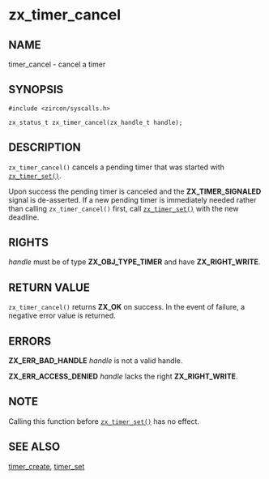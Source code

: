 # zx_timer_cancel

## NAME

<!-- Updated by update-docs-from-abigen, do not edit. -->

timer_cancel - cancel a timer

## SYNOPSIS

<!-- Updated by update-docs-from-abigen, do not edit. -->

```
#include <zircon/syscalls.h>

zx_status_t zx_timer_cancel(zx_handle_t handle);
```

## DESCRIPTION

`zx_timer_cancel()` cancels a pending timer that was started with
[`zx_timer_set()`].

Upon success the pending timer is canceled and the **ZX_TIMER_SIGNALED**
signal is de-asserted. If a new pending timer is immediately needed
rather than calling `zx_timer_cancel()` first, call [`zx_timer_set()`]
with the new deadline.

## RIGHTS

<!-- Updated by update-docs-from-abigen, do not edit. -->

*handle* must be of type **ZX_OBJ_TYPE_TIMER** and have **ZX_RIGHT_WRITE**.

## RETURN VALUE

`zx_timer_cancel()` returns **ZX_OK** on success.
In the event of failure, a negative error value is returned.

## ERRORS

**ZX_ERR_BAD_HANDLE**  *handle* is not a valid handle.

**ZX_ERR_ACCESS_DENIED**  *handle* lacks the right **ZX_RIGHT_WRITE**.

## NOTE

Calling this function before [`zx_timer_set()`] has no effect.

## SEE ALSO

[timer_create](timer_create.md),
[timer_set](timer_set.md)

<!-- References updated by update-docs-from-abigen, do not edit. -->

[`zx_timer_set()`]: timer_set.md
